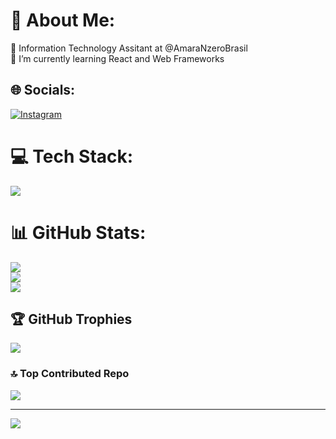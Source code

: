 # 💫 About Me:
🔭 Information Technology Assitant at @AmaraNzeroBrasil<br>🌱 I’m currently learning React and Web Frameworks<br>

## 🌐 Socials:
[![Instagram](https://img.shields.io/badge/Instagram-%23E4405F.svg?logo=Instagram&logoColor=white)](https://instagram.com/bernafernandezz) 

# 💻 Tech Stack:
<a href="https://skillicons.dev">
    <img src="https://skillicons.dev/icons?i=html,css,javascript,python,nodejs,java,git,github,pycharm,tailwind,bash,npm,intellij,vscode" />
  </a>
  
# 📊 GitHub Stats:
![](https://github-readme-stats.vercel.app/api?username=bernardofernandezz&theme=dark&hide_border=false&include_all_commits=false&count_private=false)<br/>
![](https://github-readme-streak-stats.herokuapp.com/?user=bernardofernandezz&theme=dark&hide_border=false)<br/>
![](https://github-readme-stats.vercel.app/api/top-langs/?username=bernardofernandezz&theme=dark&hide_border=false&include_all_commits=false&count_private=false&layout=compact)

## 🏆 GitHub Trophies
![](https://github-profile-trophy.vercel.app/?username=bernardofernandezz&theme=radical&no-frame=false&no-bg=true&margin-w=4)

### 🔝 Top Contributed Repo
![](https://github-contributor-stats.vercel.app/api?username=bernardofernandezz&limit=5&theme=dark&combine_all_yearly_contributions=true)

---
[![](https://visitcount.itsvg.in/api?id=bernardofernandezz&icon=0&color=1)](https://visitcount.itsvg.in)

